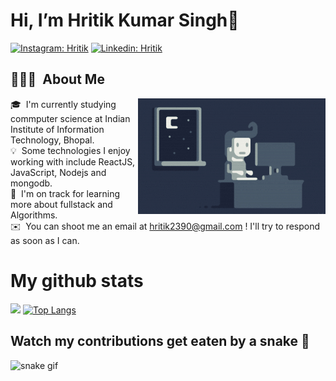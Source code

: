 # Hi, I’m Hritik Kumar Singh👋 
[![Instagram: Hritik](https://img.shields.io/badge/-Hritik-pink?style=flat-square&logo=Instagram&logoColor=white&link=https://www.instagram.com/hritik.singh__?igsh=MXVtZ3VnejVuYWR5YQ==)](https://www.instagram.com/hritik.singh__?igsh=MXVtZ3VnejVuYWR5YQ==)
[![Linkedin: Hritik](https://img.shields.io/badge/-Hritik-blue?style=flat-square&logo=Linkedin&logoColor=white&link=https://www.instagram.com/hritik.singh__?igsh=MXVtZ3VnejVuYWR5YQ==)](https://www.instagram.com/hritik.singh__?igsh=MXVtZ3VnejVuYWR5YQ==)
## 👨🏻‍💻 &nbsp;About Me

<img alt="Night Coding" src="https://raw.githubusercontent.com/AVS1508/AVS1508/master/assets/Night-Coding.gif" align="right"/>

🎓 &nbsp;I'm currently studying commputer science at Indian Institute of Information Technology, Bhopal.\
💡 &nbsp;Some technologies I enjoy working with include ReactJS, JavaScript, Nodejs and mongodb.\
🌱 &nbsp;I'm on track for learning more about fullstack and Algorithms.\
✉️ &nbsp;You can shoot me an email at hritik2390@gmail.com ! I'll try to respond as soon as I can.


# My github stats
[![](https://github-readme-stats.vercel.app/api?username=hritik3012)](https://github.com/hritik3012)
[![Top Langs](https://github-readme-stats.vercel.app/api/top-langs/?username=hritik3012&layout=compact)](https://github.com/hritik3012/github-readme-stats)
## Watch my contributions get eaten by a snake 🐍
![snake gif](https://github.com/tanyarajhans/Actions/blob/output/github-contribution-grid-snake.svg)
<!---
hritik3012/hritik3012 is a ✨ special ✨ repository because its `README.md` (this file) appears on your GitHub profile.
You can click the Preview link to take a look at your changes.
--->
